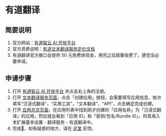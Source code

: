 # 有道翻译

## 简要说明

1. 官方网站：[有道智云 AI 开放平台](http://ai.youdao.com/)
2. 官方资费说明：[有道文本翻译服务定价文档](https://ai.youdao.com/DOCSIRMA/html/%E8%87%AA%E7%84%B6%E8%AF%AD%E8%A8%80%E7%BF%BB%E8%AF%91/%E4%BA%A7%E5%93%81%E5%AE%9A%E4%BB%B7/%E6%96%87%E6%9C%AC%E7%BF%BB%E8%AF%91%E6%9C%8D%E5%8A%A1/%E6%96%87%E6%9C%AC%E7%BF%BB%E8%AF%91%E6%9C%8D%E5%8A%A1-%E4%BA%A7%E5%93%81%E5%AE%9A%E4%BB%B7.html)
3. 有道翻译官方接口会提供 50 元免费体验金，用完之后就要收费了，感觉没必要申请。

## 申请步骤

1. 打开 [有道智云 AI 开放平台](http://ai.youdao.com) 并点击右上角的注册。
2. 打开 [文本翻译服务页面](https://ai.youdao.com/console/#/service-singleton/text-translation)，点击「创建应用」按钮，会需要填写应用信息，依次填写“沉浸式翻译”，“实用工具”，“文本翻译”，“API”，点击确定完成创建。
3. 打开 [应用总览页面](https://ai.youdao.com/console/#/app-overview)，在应用列表中找到刚才创建的「应用名称」为「沉浸式翻译」的应用，然后就会看到「应用 ID」和「密钥/包名/Bundle ID」，将其填入本扩展基本设置 - 翻译服务 - 有道翻译中。
4. 完成🎉，如有疑惑的地方，请在 [这里](https://github.com/immersive-translate/immersive-translate/issues/) 反馈。
